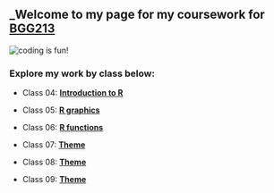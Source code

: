 ## _Welcome to my page for my coursework for [BGG213](https://bioboot.github.io/bggn213_S19/)

![coding is fun!](https://i2.wp.com/ksusentinel.com/wp-content/uploads/2016/02/20445410520_97a11633c7_o.jpg?w=2310)

### Explore my work by class below:

- Class 04: [**Introduction to R**](https://github.com/macatbu/bggn213/blob/master/Class%204:%20R%20Basics/Class_4-_In_Class_Exercise.md)

- Class 05: [**R graphics**]()

- Class 06: [**R functions**]()

- Class 07: [**Theme**]()

- Class 08: [**Theme**]()

- Class 09: [**Theme**]()




